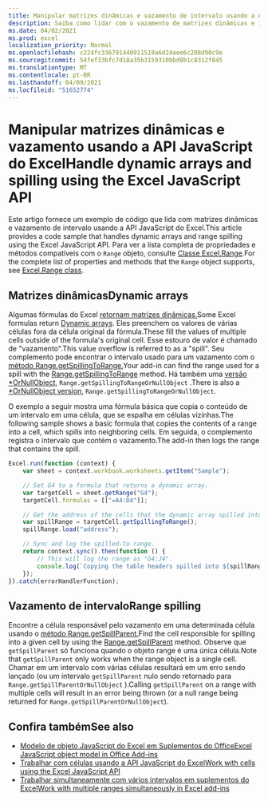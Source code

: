 ```yaml
---
title: Manipular matrizes dinâmicas e vazamento de intervalo usando a API JavaScript do Excel
description: Saiba como lidar com o vazamento de matrizes dinâmicas e intervalos com a API JavaScript do Excel.
ms.date: 04/02/2021
ms.prod: excel
localization_priority: Normal
ms.openlocfilehash: c224fc336791440911519a6d24aee6c208d90c9e
ms.sourcegitcommit: 54fef33bfc7d18a35b3159310bbd8b1c8312f845
ms.translationtype: MT
ms.contentlocale: pt-BR
ms.lasthandoff: 04/09/2021
ms.locfileid: "51652774"
---
```

# <a name="handle-dynamic-arrays-and-spilling-using-the-excel-javascript-api"></a><span data-ttu-id="010fb-103">Manipular matrizes dinâmicas e vazamento usando a API JavaScript do Excel</span><span class="sxs-lookup"><span data-stu-id="010fb-103">Handle dynamic arrays and spilling using the Excel JavaScript API</span></span>

<span data-ttu-id="010fb-104">Este artigo fornece um exemplo de código que lida com matrizes dinâmicas e vazamento de intervalo usando a API JavaScript do Excel.</span><span class="sxs-lookup"><span data-stu-id="010fb-104">This article provides a code sample that handles dynamic arrays and range spilling using the Excel JavaScript API.</span></span> <span data-ttu-id="010fb-105">Para ver a lista completa de propriedades e métodos compatíveis com o `Range` objeto, consulte [Classe Excel.Range](/javascript/api/excel/excel.range).</span><span class="sxs-lookup"><span data-stu-id="010fb-105">For the complete list of properties and methods that the `Range` object supports, see [Excel.Range class](/javascript/api/excel/excel.range).</span></span>

## <a name="dynamic-arrays"></a><span data-ttu-id="010fb-106">Matrizes dinâmicas</span><span class="sxs-lookup"><span data-stu-id="010fb-106">Dynamic arrays</span></span>

<span data-ttu-id="010fb-107">Algumas fórmulas do Excel [retornam matrizes dinâmicas.](https://support.microsoft.com/office/dynamic-array-formulas-and-spilled-array-behavior-205c6b06-03ba-4151-89a1-87a7eb36e531)</span><span class="sxs-lookup"><span data-stu-id="010fb-107">Some Excel formulas return [Dynamic arrays](https://support.microsoft.com/office/dynamic-array-formulas-and-spilled-array-behavior-205c6b06-03ba-4151-89a1-87a7eb36e531).</span></span> <span data-ttu-id="010fb-108">Eles preenchem os valores de várias células fora da célula original da fórmula.</span><span class="sxs-lookup"><span data-stu-id="010fb-108">These fill the values of multiple cells outside of the formula's original cell.</span></span> <span data-ttu-id="010fb-109">Esse estouro de valor é chamado de "vazamento".</span><span class="sxs-lookup"><span data-stu-id="010fb-109">This value overflow is referred to as a "spill".</span></span> <span data-ttu-id="010fb-110">Seu complemento pode encontrar o intervalo usado para um vazamento com o [método Range.getSpillingToRange.](/javascript/api/excel/excel.range#getspillingtorange--)</span><span class="sxs-lookup"><span data-stu-id="010fb-110">Your add-in can find the range used for a spill with the [Range.getSpillingToRange](/javascript/api/excel/excel.range#getspillingtorange--) method.</span></span> <span data-ttu-id="010fb-111">Há também uma [versão \*OrNullObject](..//develop/application-specific-api-model.md#ornullobject-methods-and-properties), `Range.getSpillingToRangeOrNullObject` .</span><span class="sxs-lookup"><span data-stu-id="010fb-111">There is also a [\*OrNullObject version](..//develop/application-specific-api-model.md#ornullobject-methods-and-properties), `Range.getSpillingToRangeOrNullObject`.</span></span>

<span data-ttu-id="010fb-112">O exemplo a seguir mostra uma fórmula básica que copia o conteúdo de um intervalo em uma célula, que se espalha em células vizinhas.</span><span class="sxs-lookup"><span data-stu-id="010fb-112">The following sample shows a basic formula that copies the contents of a range into a cell, which spills into neighboring cells.</span></span> <span data-ttu-id="010fb-113">Em seguida, o complemento registra o intervalo que contém o vazamento.</span><span class="sxs-lookup"><span data-stu-id="010fb-113">The add-in then logs the range that contains the spill.</span></span>

```js
Excel.run(function (context) {
    var sheet = context.workbook.worksheets.getItem("Sample");

    // Set G4 to a formula that returns a dynamic array.
    var targetCell = sheet.getRange("G4");
    targetCell.formulas = [["=A4:D4"]];

    // Get the address of the cells that the dynamic array spilled into.
    var spillRange = targetCell.getSpillingToRange();
    spillRange.load("address");

    // Sync and log the spilled-to range.
    return context.sync().then(function () {
        // This will log the range as "G4:J4".
        console.log(`Copying the table headers spilled into ${spillRange.address}.`);
    });
}).catch(errorHandlerFunction);
```

## <a name="range-spilling"></a><span data-ttu-id="010fb-114">Vazamento de intervalo</span><span class="sxs-lookup"><span data-stu-id="010fb-114">Range spilling</span></span>

<span data-ttu-id="010fb-115">Encontre a célula responsável pelo vazamento em uma determinada célula usando o [método Range.getSpillParent.](/javascript/api/excel/excel.range#getspillparent--)</span><span class="sxs-lookup"><span data-stu-id="010fb-115">Find the cell responsible for spilling into a given cell by using the [Range.getSpillParent](/javascript/api/excel/excel.range#getspillparent--) method.</span></span> <span data-ttu-id="010fb-116">Observe que `getSpillParent` só funciona quando o objeto range é uma única célula.</span><span class="sxs-lookup"><span data-stu-id="010fb-116">Note that `getSpillParent` only works when the range object is a single cell.</span></span> <span data-ttu-id="010fb-117">Chamar em um intervalo com várias células resultará em um erro sendo lançado (ou um intervalo `getSpillParent` nulo sendo retornado para `Range.getSpillParentOrNullObject` ).</span><span class="sxs-lookup"><span data-stu-id="010fb-117">Calling `getSpillParent` on a range with multiple cells will result in an error being thrown (or a null range being returned for `Range.getSpillParentOrNullObject`).</span></span>

## <a name="see-also"></a><span data-ttu-id="010fb-118">Confira também</span><span class="sxs-lookup"><span data-stu-id="010fb-118">See also</span></span>

- [<span data-ttu-id="010fb-119">Modelo de objeto JavaScript do Excel em Suplementos do Office</span><span class="sxs-lookup"><span data-stu-id="010fb-119">Excel JavaScript object model in Office Add-ins</span></span>](excel-add-ins-core-concepts.md)
- [<span data-ttu-id="010fb-120">Trabalhar com células usando a API JavaScript do Excel</span><span class="sxs-lookup"><span data-stu-id="010fb-120">Work with cells using the Excel JavaScript API</span></span>](excel-add-ins-cells.md)
- [<span data-ttu-id="010fb-121">Trabalhar simultaneamente com vários intervalos em suplementos do Excel</span><span class="sxs-lookup"><span data-stu-id="010fb-121">Work with multiple ranges simultaneously in Excel add-ins</span></span>](excel-add-ins-multiple-ranges.md)
